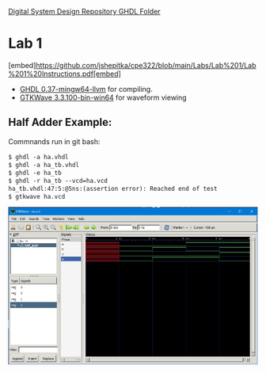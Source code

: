 [Digital System Design Repository GHDL Folder](https://github.com/kevinwlu/dsd/tree/master/ghdl)

# Lab 1
[embed]https://github.com/jshepitka/cpe322/blob/main/Labs/Lab%201/Lab%201%20Instructions.pdf[embed]


- [GHDL 0.37-mingw64-llvm](https://github.com/ghdl/ghdl/releases/tag/v0.37) for compiling.
- [GTKWave 3.3.100-bin-win64](https://sourceforge.net/projects/gtkwave/files/gtkwave-3.3.100-bin-win64) for waveform viewing

## Half Adder Example:

Commnands run in git bash:
```
$ ghdl -a ha.vhdl
$ ghdl -a ha_tb.vhdl
$ ghdl -e ha_tb
$ ghdl -r ha_tb --vcd=ha.vcd
ha_tb.vhdl:47:5:@5ns:(assertion error): Reached end of test
$ gtkwave ha.vcd
```
![Half Adder GTKWave Screenshot](https://github.com/jshepitka/cpe322/blob/main/Labs/Lab%201/halfadder.JPG)
